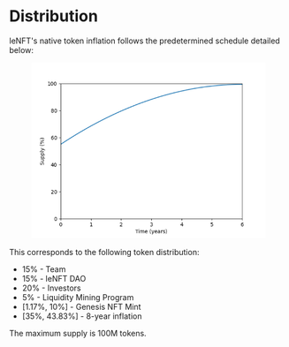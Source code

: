 # Distribution

leNFT's native token inflation follows the predetermined schedule detailed below:

<figure><img src="../.gitbook/assets/distribution.png" alt=""><figcaption></figcaption></figure>

This corresponds to the following token distribution:

* 15% - Team
* 15% - leNFT DAO
* 20% - Investors
* 5% - Liquidity Mining Program
* \[1.17%, 10%] - Genesis NFT Mint
* \[35%, 43.83%] - 8-year inflation

The maximum supply is 100M tokens.

